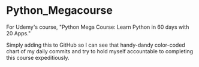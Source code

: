 # Python_Megacourse
For Udemy's course, "Python Mega Course: Learn Python in 60 days with 20 Apps."


Simply adding this to GitHub so I can see that handy-dandy color-coded chart of my daily commits and try to hold myself accountable to completing this course expeditiously.
